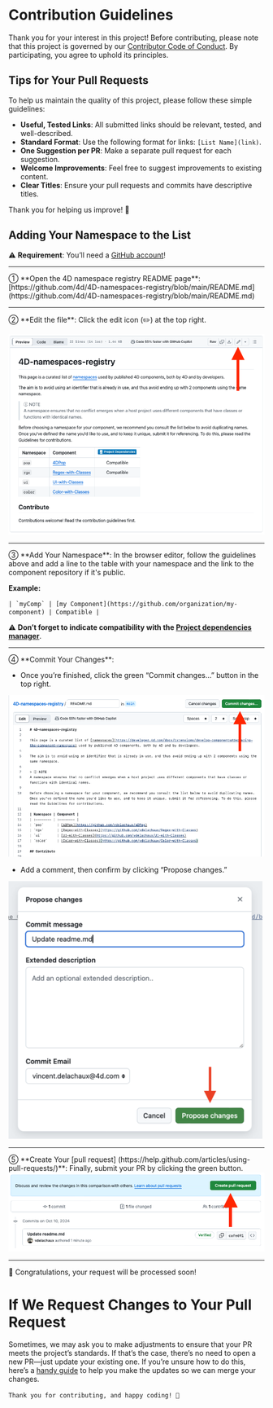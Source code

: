 # Contribution Guidelines

Thank you for your interest in this project! Before contributing, please note that this project is governed by our [Contributor Code of Conduct](code-of-conduct.md). By participating, you agree to uphold its principles.

## Tips for Your Pull Requests

To help us maintain the quality of this project, please follow these simple guidelines:

- **Useful, Tested Links**: All submitted links should be relevant, tested, and well-described.
- **Standard Format**: Use the following format for links: `[List Name](link)`.
- **One Suggestion per PR**: Make a separate pull request for each suggestion.
- **Welcome Improvements**: Feel free to suggest improvements to existing content.
- **Clear Titles**: Ensure your pull requests and commits have descriptive titles.

Thank you for helping us improve! 🙏

## Adding Your Namespace to the List

⚠️ **Requirement**: You’ll need a [GitHub account](https://github.com/join)!

<hr>
① **Open the 4D namespace registry README page**: [https://github.com/4d/4D-namespaces-registry/blob/main/README.md](https://github.com/4d/4D-namespaces-registry/blob/main/README.md)

<hr>
② **Edit the file**: Click the edit icon (✏️) at the top right.

   ![Edit](./assets/edit.png)

<hr>
③  **Add Your Namespace**: In the browser editor, follow the guidelines above and add a line to the table with your namespace and the link to the component repository if it's public.

   **Example:**
   
   ```
   | `myComp` | [my Component](https://github.com/organization/my-component) | Compatible |
   ```

   ⚠️ **Don’t forget to indicate compatibility with the [Project dependencies manager](https://developer.4d.com/docs/Project/components#monitoring-project-dependencies)**.

<hr>
④ **Commit Your Changes**: 

* Once you’re finished, click the green “Commit changes…” button in the top right. 

<img src="./assets/commit.png" width="700">

* Add a comment, then confirm by clicking “Propose changes.”

<img src="./assets/propose.png" width="500">

<hr>
⑤ **Create Your [pull request] (https://help.github.com/articles/using-pull-requests/)**: Finally, submit your PR by clicking the green button.

<img src="./assets/pullrequest.png" width="700">

<hr>
👏 Congratulations, your request will be processed soon!


# If We Request Changes to Your Pull Request

Sometimes, we may ask you to make adjustments to ensure that your PR meets the project’s standards. If that’s the case, there’s no need to open a new PR—just update your existing one. If you’re unsure how to do this, here’s a [handy guide](https://github.com/RichardLitt/knowledge/blob/master/github/amending-a-commit-guide.md) to help you make the updates so we can merge your changes.


`Thank you for contributing, and happy coding! 🎉`
